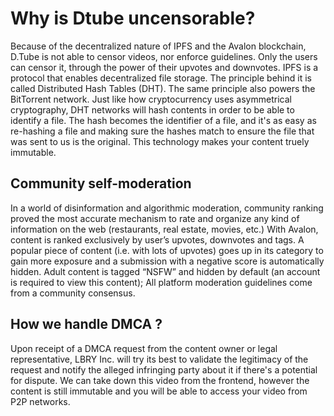 # Why is Dtube uncensorable?

Because of the decentralized nature of IPFS and the Avalon blockchain, D.Tube is not able to censor videos, nor enforce guidelines. Only the users can censor it, through the power of their upvotes and downvotes.
IPFS is a protocol that enables decentralized file storage. The principle behind it is called Distributed Hash Tables (DHT). The same principle also powers the BitTorrent network. Just like how cryptocurrency uses asymmetrical cryptography, DHT networks will hash contents in order to be able to identify a file. The hash becomes the identifier of a file, and it's as easy as re-hashing a file and making sure the hashes match to ensure the file that was sent to us is the original.
This technology makes your content truely immutable. 

## Community self-moderation

In a world of disinformation and algorithmic moderation, community ranking proved the most accurate mechanism to rate and organize any kind of information on the web (restaurants, real estate, movies, etc.)
With Avalon, content is ranked exclusively by user’s upvotes, downvotes and tags. A popular piece of content
(i.e. with lots of upvotes) goes up in its category to gain more exposure and a submission with a negative score
is automatically hidden. Adult content is tagged “NSFW” and hidden by default (an account is required to view
this content);
All platform moderation guidelines come from a community consensus.

## How we handle DMCA ?

Upon receipt of a DMCA request from the content owner or legal representative, LBRY Inc. will try its best to validate the legitimacy of the request and notify the alleged infringing party about it if there's a potential for dispute. We can take down this video from the frontend, however the content is still immutable and you will be able to access your video from P2P networks.


